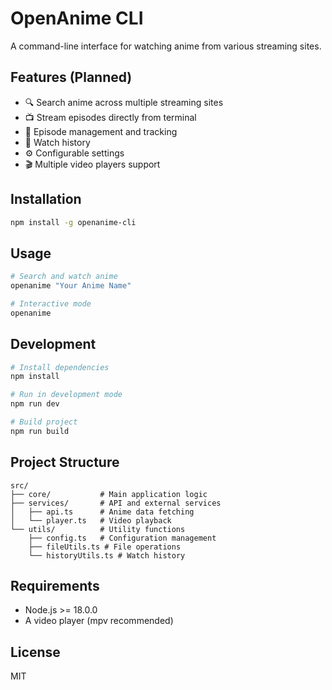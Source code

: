 # OpenAnime CLI

A command-line interface for watching anime from various streaming sites.

## Features (Planned)

- 🔍 Search anime across multiple streaming sites
- 📺 Stream episodes directly from terminal
- 📖 Episode management and tracking
- 📜 Watch history
- ⚙️ Configurable settings
- 🎬 Multiple video players support

## Installation

```bash
npm install -g openanime-cli
```

## Usage

```bash
# Search and watch anime
openanime "Your Anime Name"

# Interactive mode
openanime
```

## Development

```bash
# Install dependencies
npm install

# Run in development mode
npm run dev

# Build project
npm run build
```

## Project Structure

```
src/
├── core/           # Main application logic
├── services/       # API and external services
│   ├── api.ts      # Anime data fetching
│   └── player.ts   # Video playback
└── utils/          # Utility functions
    ├── config.ts   # Configuration management
    ├── fileUtils.ts # File operations
    └── historyUtils.ts # Watch history
```

## Requirements

- Node.js >= 18.0.0
- A video player (mpv recommended)

## License

MIT

